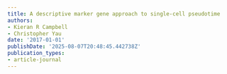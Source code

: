 ```yaml
---
title: A descriptive marker gene approach to single-cell pseudotime
authors:
- Kieran R Campbell
- Christopher Yau
date: '2017-01-01'
publishDate: '2025-08-07T20:48:45.442738Z'
publication_types:
- article-journal
---
```


